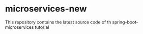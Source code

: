 # microservices-new
 This repository contains the latest source code of th spring-boot-microservices tutorial 

